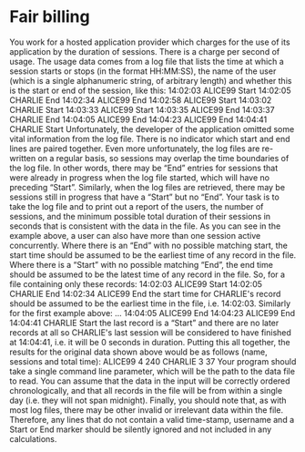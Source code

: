 # Fair billing
You work for a hosted application provider which charges for the use of its application by the duration of sessions. There is a charge per second of usage. The usage data comes from a log file that lists the time at which a session starts or stops (in the format HH:MM:SS), the name of the user (which is a single alphanumeric string, of arbitrary length) and whether this is the start or end of the session, like this:
  14:02:03 ALICE99 Start
  14:02:05 CHARLIE End
  14:02:34 ALICE99 End
  14:02:58 ALICE99 Start
  14:03:02 CHARLIE Start
  14:03:33 ALICE99 Start
  14:03:35 ALICE99 End
  14:03:37 CHARLIE End
  14:04:05 ALICE99 End
  14:04:23 ALICE99 End
  14:04:41 CHARLIE Start
Unfortunately, the developer of the application omitted some vital information from the log file. There is no indicator which start and end lines are paired together. Even more unfortunately, the log files are re-written on a regular basis, so sessions may overlap the time boundaries of the log file. In other words, there may be “End” entries for sessions that were already in progress when the log file started, which will have no preceding “Start”. Similarly, when the log files are retrieved, there may be sessions still in progress that have a “Start” but no “End”.
Your task is to take the log file and to print out a report of the users, the number of sessions, and the minimum possible total duration of their sessions in seconds that is consistent with the data in the file. As you can see in the example above, a user can also have more than one session active concurrently. Where there is an “End” with no possible matching start, the start time should be assumed to be the earliest time of any record in the file. Where there is a “Start” with no possible matching “End”, the end time should be assumed to be the latest time of any record in the file. So, for a file containing only these records:
  14:02:03 ALICE99 Start
  14:02:05 CHARLIE End
  14:02:34 ALICE99 End
the start time for CHARLIE's record should be assumed to be the earliest time in the file, i.e. 14:02:03. Similarly for the first example above:
  ...
  14:04:05 ALICE99 End
  14:04:23 ALICE99 End
  14:04:41 CHARLIE Start
the last record is a “Start” and there are no later records at all so CHARLIE's last session will be considered to have finished at 14:04:41, i.e. it will be 0 seconds in duration.
Putting this all together, the results for the original data shown above would be as follows (name, sessions and total time):
ALICE99 4 240
CHARLIE 3 37
Your program should take a single command line parameter, which will be the path to the data file to read. You can assume that the data in the input will be correctly ordered chronologically, and that all records in the file will be from within a single day (i.e. they will not span midnight).
Finally, you should note that, as with most log files, there may be other invalid or irrelevant data within the file. Therefore, any lines that do not contain a valid time-stamp, username and a Start or End marker should be silently ignored and not included in any calculations.

